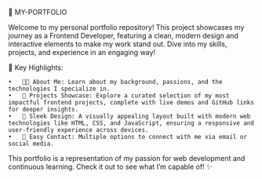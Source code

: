 💼 MY-PORTFOLIO

Welcome to my personal portfolio repository! This project showcases my journey as a Frontend Developer, featuring a clean, modern design and interactive elements to make my work stand out. Dive into my skills, projects, and experience in an engaging way!

🌟 Key Highlights:

	•	👨‍💻 About Me: Learn about my background, passions, and the technologies I specialize in.
	•	🚀 Projects Showcase: Explore a curated selection of my most impactful frontend projects, complete with live demos and GitHub links for deeper insights.
	•	🎨 Sleek Design: A visually appealing layout built with modern web technologies like HTML, CSS, and JavaScript, ensuring a responsive and user-friendly experience across devices.
	•	🔗 Easy Contact: Multiple options to connect with me via email or social media.

This portfolio is a representation of my passion for web development and continuous learning. Check it out to see what I’m capable of! ✨
